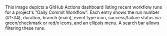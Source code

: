This image depicts a GitHub Actions dashboard listing recent workflow runs for a project's "Daily Commit Workflow". Each entry shows the run number (#1-#4), duration, branch (main), event type icon, success/failure status via green/checkmark or red/x icons, and an ellipsis menu. A search bar allows filtering these runs.